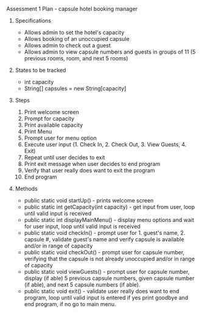 Assessment 1 Plan - capsule hotel booking manager

1. Specifications
    - Allows admin to set the hotel's capacity
    - Allows booking of an unoccupied capsule
    - Allows admin to check out a guest
    - Allows admin to view capsule numbers and guests in groups of 11 (5 previous rooms, room, and next 5 rooms)

2. States to be tracked
    - int capacity
    - String[] capsules = new String[capacity]

3. Steps
    01. Print welcome screen
    02. Prompt for capacity
    03. Print available capacity
    04. Print Menu
    05. Prompt user for menu option
    06. Execute user input (1. Check In, 2. Check Out, 3. View Guests, 4. Exit)
    07. Repeat until user decides to exit
    08. Print exit message when user decides to end program
    09. Verify that user really does want to exit the program
    10. End program

4. Methods
    - public static void startUp() - prints welcome screen
    - public static int getCapacity(int capacity) - get input from user, loop until valid input is received
    - public static int displayMainMenu() - display menu options and wait for user input, loop until valid input is       received
    - public static void checkIn() - prompt user for 1. guest's name, 2. capsule #, validate guest's name and verify capsule is available and/or in range of capacity
    - public static void checkOut() - prompt user for capsule number, verifying that the capsule is not already unoccupied and/or in range of capacity
    - public static void viewGuests() - prompt user for capsule number, display (if able) 5 previous capsule numbers, given capsule number (if able), and next 5 capsule numbers (if able).
    - public static void exit() - validate user really does want to end program, loop until valid input is entered if yes print goodbye and end program, if no go to main menu.